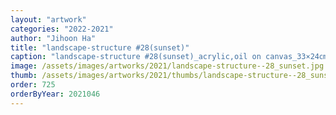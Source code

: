 ```yaml
---
layout: "artwork"
categories: "2022-2021"
author: "Jihoon Ha"
title: "landscape-structure #28(sunset)"
caption: "landscape-structure #28(sunset)_acrylic,oil on canvas_33×24㎝_2021"
image: /assets/images/artworks/2021/landscape-structure--28_sunset.jpg
thumb: /assets/images/artworks/2021/thumbs/landscape-structure--28_sunset.jpg
order: 725
orderByYear: 2021046
---
```

